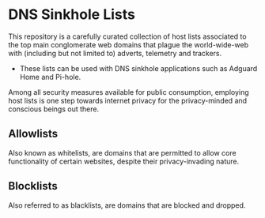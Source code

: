 # DNS Sinkhole Lists

This repository is a carefully curated collection of host lists associated to the top main conglomerate web domains that plague the world-wide-web with (including but not limited to) adverts, telemetry and trackers.
- These lists can be used with DNS sinkhole applications such as Adguard Home and Pi-hole.

Among all security measures available for public consumption, employing host lists is one step towards internet privacy for the privacy-minded and conscious beings out there.

## Allowlists
Also known as whitelists, are domains that are permitted to allow core functionality of certain websites, despite their privacy-invading nature.

## Blocklists
Also referred to as blacklists, are domains that are blocked and dropped.
